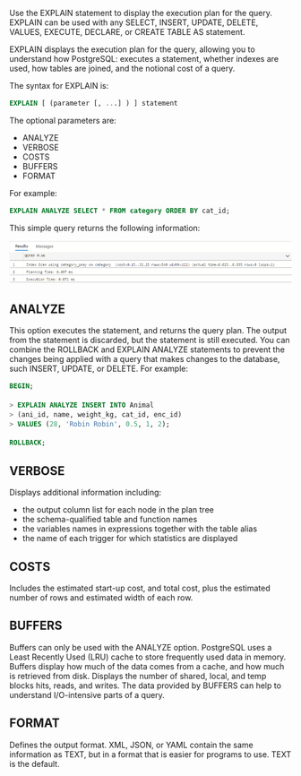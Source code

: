 Use the EXPLAIN statement to display the execution plan for the query. EXPLAIN can be used with any SELECT, INSERT, UPDATE, DELETE, VALUES, EXECUTE, DECLARE, or CREATE TABLE AS statement.

EXPLAIN displays the execution plan for the query, allowing you to understand how PostgreSQL: executes a statement, whether indexes are used, how tables are joined, and the notional cost of a query.

The syntax for EXPLAIN is:

```sql
EXPLAIN [ (parameter [, ...] ) ] statement
```

The optional parameters are:

- ANALYZE
- VERBOSE
- COSTS
- BUFFERS
- FORMAT

For example:

```sql
EXPLAIN ANALYZE SELECT * FROM category ORDER BY cat_id;
```

This simple query returns the following information:

![Screenshot showing the Query Plan.](../media/3-query-plan-1.png)

## ANALYZE

This option executes the statement, and returns the query plan. The output from the statement is discarded, but the statement is still executed. You can combine the ROLLBACK and EXPLAIN ANALYZE statements to prevent the changes being applied with a query that makes changes to the database, such INSERT, UPDATE, or DELETE. For example:

```sql
BEGIN;

> EXPLAIN ANALYZE INSERT INTO Animal 
> (ani_id, name, weight_kg, cat_id, enc_id) 
> VALUES (28, 'Robin Robin', 0.5, 1, 2);

ROLLBACK;
```

## VERBOSE

Displays additional information including:

- the output column list for each node in the plan tree
- the schema-qualified table and function names
- the variables names in expressions together with the table alias
- the name of each trigger for which statistics are displayed

## COSTS

Includes the estimated start-up cost, and total cost, plus the estimated number of rows and estimated width of each row.

## BUFFERS

Buffers can only be used with the ANALYZE option. PostgreSQL uses a Least Recently Used (LRU) cache to store frequently used data in memory. Buffers display how much of the data comes from a cache, and how much is retrieved from disk. Displays the number of shared, local, and temp blocks hits, reads, and writes. The data provided by BUFFERS can help to understand I/O-intensive parts of a query.

## FORMAT

Defines the output format. XML, JSON, or YAML contain the same information as TEXT, but in a format that is easier for programs to use. TEXT is the default.